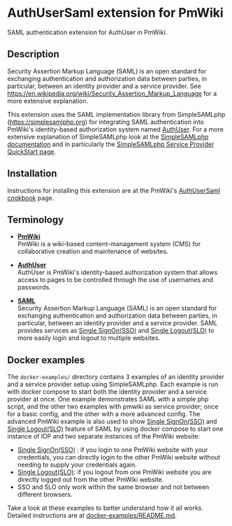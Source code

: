 # AuthUserSaml extension for PmWiki

SAML authentication extension for AuthUser in PmWiki.

## Description

Security Assertion Markup Language (SAML) is an open standard for exchanging authentication and authorization data between parties, in particular, between an identity provider and a service provider. See https://en.wikipedia.org/wiki/Security_Assertion_Markup_Language for a more extensive explanation.

This extension uses the SAML implementation library from SimpleSAMLphp (https://simplesamlphp.org) for integrating SAML authentication into PmWiki's identity-based authorization system named [AuthUser](https://www.pmwiki.org/wiki/Cookbook/AuthUser). For a more extensive explanation of SimpleSAMLphp look at the [SimpleSAMLphp documentation](https://simplesamlphp.org/docs) and in particularly the [SimpleSAMLphp Service Provider QuickStart page](https://simplesamlphp.org/docs/stable/simplesamlphp-sp.html).

## Installation

Instructions for installing this extension are at the PmWiki's [AuthUserSaml cookbook](https://www.pmwiki.org/wiki/Cookbook/AuthUserSaml) page.

## Terminology

* **[PmWiki](https://www.pmwiki.org)**  <br>
  PmWiki is a wiki-based content-management system (CMS) for collaborative creation and maintenance of websites.

* **[AuthUser](https://www.pmwiki.org/wiki/PmWiki/AuthUser)** <br>
AuthUser is PmWiki's identity-based authorization system that allows access to pages to be controlled through 
the use of usernames and passwords.

* **[SAML](https://en.wikipedia.org/wiki/Security_Assertion_Markup_Language)** <br>
  Security Assertion Markup Language (SAML) is an open standard for exchanging authentication and authorization data between parties, in particular, between an identity provider and a service provider. SAML provides services as [Single SignOn(SSO)](https://en.wikipedia.org/wiki/Single_sign-on) and [Single Logout(SLO)](https://techdocs.broadcom.com/us/en/symantec-security-software/identity-security/siteminder/12-7/configuring/partnership-federation/logging-out-of-user-sessions/single-logout-overview-saml-2-0.html) to more easily login and logout to multiple websites.
   
## Docker examples
 The ```docker-examples/``` directory contains 3 examples of an identity provider and a service provider setup using SimpleSAMLphp. Each example is run with docker compose to start both the identity provider and a service provider at once. One example demonstrates SAML with a simple php script, and the other two examples with pmwiki as service provider; once for a basic config, and the other with a more advanced config. The advanced PmWiki example is also used to show [Single SignOn(SSO)](https://en.wikipedia.org/wiki/Single_sign-on) and [Single Logout(SLO)](https://techdocs.broadcom.com/us/en/symantec-security-software/identity-security/siteminder/12-7/configuring/partnership-federation/logging-out-of-user-sessions/single-logout-overview-saml-2-0.html) feature of SAML by using docker compose to start one instance of IDP and two separate instances of the PmWiki website:

* [Single SignOn(SSO)](https://en.wikipedia.org/wiki/Single_sign-on) : if you login to one PmWiki website with your credentials, you can directly login to the other PmWiki website without needing to supply your credentials again.
* [Single Logout(SLO)](https://techdocs.broadcom.com/us/en/symantec-security-software/identity-security/siteminder/12-7/configuring/partnership-federation/logging-out-of-user-sessions/single-logout-overview-saml-2-0.html): if you logout from one PmWiki website you are directly logged out from the other PmWiki website. 
* SSO and SLO only work within the same browser and not between different browsers.

Take a look at these examples to better understand how it all works. Detailed instructions are at [docker-examples/README.md](https://github.com/harcokuppens/PmWiki-Cookbook-AuthUserSaml/blob/main/docker-examples/README.md).


